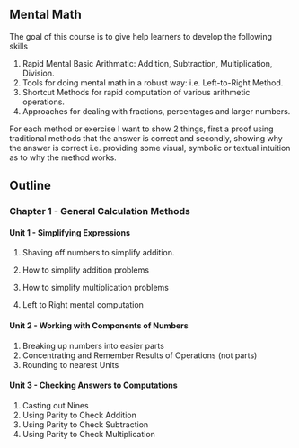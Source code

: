 ## Mental Math

The goal of this course is to give help learners to develop the following skills

1. Rapid Mental Basic Arithmatic: Addition, Subtraction, Multiplication, Division.
2. Tools for doing mental math in a robust way: i.e. Left-to-Right Method.
3. Shortcut Methods for rapid computation of various arithmetic operations.
4. Approaches for dealing with fractions, percentages and larger numbers.

For each method or exercise I want to show 2 things, first a proof using traditional methods
that the answer is correct and secondly, showing why the answer is correct i.e. providing some visual, symbolic
or textual intuition as to why the method works.

## Outline

### Chapter 1 - General Calculation Methods

#### Unit 1 - Simplifying Expressions

1. Shaving off numbers to simplify addition.

1. How to simplify addition problems
1. How to simplify multiplication problems
1. Left to Right mental computation

#### Unit 2 - Working with Components of Numbers

1. Breaking up numbers into easier parts
2. Concentrating and Remember Results of Operations (not parts)
3. Rounding to nearest Units

#### Unit 3 - Checking Answers to Computations

1. Casting out Nines
2. Using Parity to Check Addition
3. Using Parity to Check Subtraction
4. Using Parity to Check Multiplication
